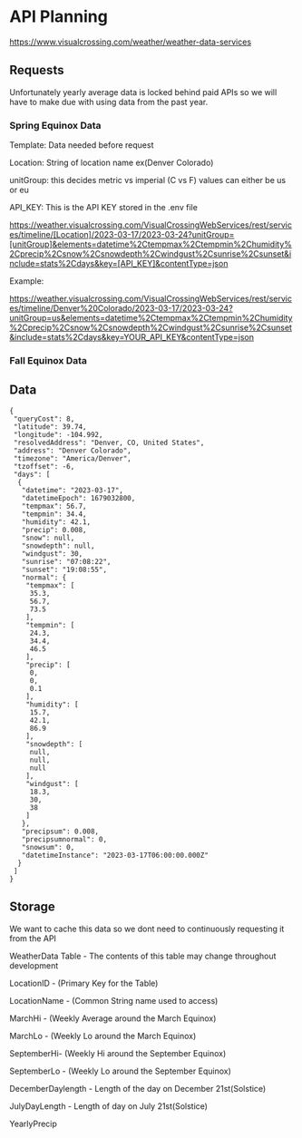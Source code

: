 # API Planning
https://www.visualcrossing.com/weather/weather-data-services
## Requests
Unfortunately yearly average data is locked behind paid APIs so we will have to make due with using data from the past year.

### Spring Equinox Data
Template: 
Data needed before request

Location: String of location name ex(Denver Colorado)

unitGroup: this decides metric vs imperial (C vs F) values can either be us or eu

API_KEY: This is the API KEY stored in the .env file

https://weather.visualcrossing.com/VisualCrossingWebServices/rest/services/timeline/[Location]/2023-03-17/2023-03-24?unitGroup=[unitGroup]&elements=datetime%2Ctempmax%2Ctempmin%2Chumidity%2Cprecip%2Csnow%2Csnowdepth%2Cwindgust%2Csunrise%2Csunset&include=stats%2Cdays&key=[API_KEY]&contentType=json

Example:

https://weather.visualcrossing.com/VisualCrossingWebServices/rest/services/timeline/Denver%20Colorado/2023-03-17/2023-03-24?unitGroup=us&elements=datetime%2Ctempmax%2Ctempmin%2Chumidity%2Cprecip%2Csnow%2Csnowdepth%2Cwindgust%2Csunrise%2Csunset&include=stats%2Cdays&key=YOUR_API_KEY&contentType=json


### Fall Equinox Data

## Data
```
{
 "queryCost": 8,
 "latitude": 39.74,
 "longitude": -104.992,
 "resolvedAddress": "Denver, CO, United States",
 "address": "Denver Colorado",
 "timezone": "America/Denver",
 "tzoffset": -6,
 "days": [
  {
   "datetime": "2023-03-17",
   "datetimeEpoch": 1679032800,
   "tempmax": 56.7,
   "tempmin": 34.4,
   "humidity": 42.1,
   "precip": 0.008,
   "snow": null,
   "snowdepth": null,
   "windgust": 30,
   "sunrise": "07:08:22",
   "sunset": "19:08:55",
   "normal": {
    "tempmax": [
     35.3,
     56.7,
     73.5
    ],
    "tempmin": [
     24.3,
     34.4,
     46.5
    ],
    "precip": [
     0,
     0,
     0.1
    ],
    "humidity": [
     15.7,
     42.1,
     86.9
    ],
    "snowdepth": [
     null,
     null,
     null
    ],
    "windgust": [
     18.3,
     30,
     38
    ]
   },
   "precipsum": 0.008,
   "precipsumnormal": 0,
   "snowsum": 0,
   "datetimeInstance": "2023-03-17T06:00:00.000Z"
  }
 ]
}
```

## Storage
We want to cache this data so we dont need to continuously requesting it from the API

WeatherData Table - The contents of this table may change throughout development

LocationID - (Primary Key for the Table)

LocationName - (Common String name used to access)

MarchHi - (Weekly Average around the March Equinox)

MarchLo - (Weekly Lo around the March Equinox)

SeptemberHi- (Weekly Hi around the September Equinox)

SeptemberLo - (Weekly Lo around the September Equinox)

DecemberDaylength - Length of the day on December 21st(Solstice)

JulyDayLength - Length of day on July 21st(Solstice)

YearlyPrecip
